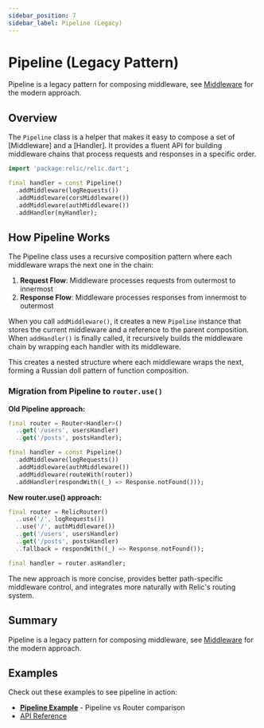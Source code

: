 ```yaml
---
sidebar_position: 7
sidebar_label: Pipeline (Legacy)
---
```


# Pipeline (Legacy Pattern)

Pipeline is a legacy pattern for composing middleware, see [Middleware](./middleware) for the modern approach.

## Overview

The `Pipeline` class is a helper that makes it easy to compose a set of [Middleware] and a [Handler]. It provides a fluent API for building middleware chains that process requests and responses in a specific order.

```dart
import 'package:relic/relic.dart';

final handler = const Pipeline()
  .addMiddleware(logRequests())
  .addMiddleware(corsMiddleware())
  .addMiddleware(authMiddleware())
  .addHandler(myHandler);
```

## How Pipeline Works

The Pipeline class uses a recursive composition pattern where each middleware wraps the next one in the chain:

1. **Request Flow**: Middleware processes requests from outermost to innermost
2. **Response Flow**: Middleware processes responses from innermost to outermost

When you call `addMiddleware()`, it creates a new `Pipeline` instance that stores the current middleware and a reference to the parent composition. When `addHandler()` is finally called, it recursively builds the middleware chain by wrapping each handler with its middleware.

This creates a nested structure where each middleware wraps the next, forming a Russian doll pattern of function composition.

### Migration from Pipeline to `router.use()`

**Old Pipeline approach:**

```dart
final router = Router<Handler>()
  ..get('/users', usersHandler)
  ..get('/posts', postsHandler);

final handler = const Pipeline()
  .addMiddleware(logRequests())
  .addMiddleware(authMiddleware())
  .addMiddleware(routeWith(router))
  .addHandler(respondWith((_) => Response.notFound()));
```

**New router.use() approach:**

```dart
final router = RelicRouter()
  ..use('/', logRequests())
  ..use('/', authMiddleware())
  ..get('/users', usersHandler)
  ..get('/posts', postsHandler)
  ..fallback = respondWith((_) => Response.notFound());

final handler = router.asHandler;
```

The new approach is more concise, provides better path-specific middleware control, and integrates more naturally with Relic's routing system.

## Summary

Pipeline is a legacy pattern for composing middleware, see [Middleware](./middleware) for the modern approach.

## Examples

Check out these examples to see pipeline in action:

- **[Pipeline Example](https://github.com/serverpod/relic/blob/main/example/middleware/pipeline_example.dart)** - Pipeline vs Router comparison
- [API Reference](https://pub.dev/documentation/relic/latest/relic/Pipeline-class.html)
